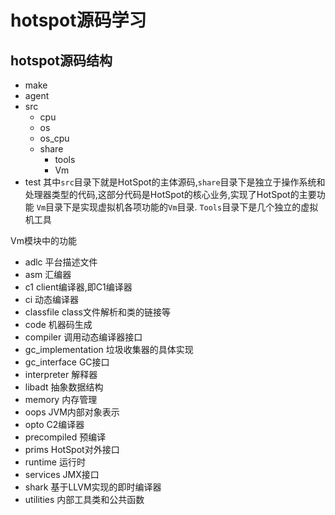 # hotspot源码学习

## hotspot源码结构 
- make
- agent
- src
  - cpu
  - os
  - os_cpu
  - share
    - tools
    - Vm
- test
其中`src`目录下就是HotSpot的主体源码,`share`目录下是独立于操作系统和处理器类型的代码,这部分代码是HotSpot的核心业务,实现了HotSpot的主要功能
`Vm`目录下是实现虚拟机各项功能的`Vm`目录. `Tools`目录下是几个独立的虚拟机工具

Vm模块中的功能
 - adlc               平台描述文件
 - asm                汇编器
 - c1                 client编译器,即C1编译器
 - ci                 动态编译器
 - classfile          class文件解析和类的链接等 
 - code               机器码生成
 - compiler           调用动态编译器接口
 - gc_implementation  垃圾收集器的具体实现
 - gc_interface       GC接口
 - interpreter        解释器
 - libadt             抽象数据结构
 - memory             内存管理
 - oops               JVM内部对象表示
 - opto               C2编译器
 - precompiled        预编译
 - prims              HotSpot对外接口
 - runtime            运行时
 - services           JMX接口
 - shark              基于LLVM实现的即时编译器
 - utilities          内部工具类和公共函数
